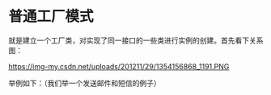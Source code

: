 # 普通工厂模式
就是建立一个工厂类，对实现了同一接口的一些类进行实例的创建。首先看下关系图：

https://img-my.csdn.net/uploads/201211/29/1354156868_1191.PNG

举例如下：（我们举一个发送邮件和短信的例子）
